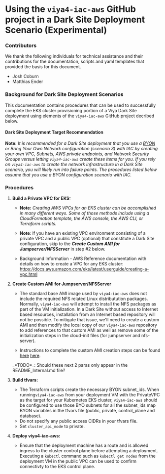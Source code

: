 # Using the `viya4-iac-aws` GitHub project in a Dark Site Deployment Scenario (Experimental)

### Contributors

We thank the following individuals for technical assistance and their contributions for the documentation, scripts and yaml templates that provided the basis for this document.
- Josh Coburn
- Matthias Ender

### Background for Dark Site Deployment Scenarios

This documentation contains procedures that can be used to successfully complete the EKS cluster provisioning portion of a Viya Dark Site deployment using elements of the `viya4-iac-aws` GitHub project decribed below.

#### Dark Site Deployment Target Recommendation
**Note:** _It is recommended for a Dark Site deployment that you use a [BYON](https://github.com/sassoftware/viya4-iac-aws/blob/main/docs/user/BYOnetwork.md) or Bring Your Own Network configuration (scenario 3)  with IAC by creating your own VPC, Subnets, AWS private endpoints, and Network Security Groups versus letting `viya4-iac-aws` create these items for you.  If you rely on `viya4-iac-aws` to create the network infrastructure in a Dark Site scenario, you will likely run into failure points.  The procedures listed below assume that you use a BYON configuration scenario with IAC._

### Procedures

1.  **Build a Private VPC for EKS:**

    - **Note:** _Creating AWS VPCs for an EKS cluster can be accomplished in many different ways. Some of those methods include using a CloudFormation template, the AWS console, the AWS CLI, or Terraform scripts._

    - **Note**: If you have an existing VPC environment consisting of a private VPC and a public VPC (optional) that constitute a Dark Site configuration, skip to the **_Create Custom AMI for Jumpserver/NFSServer_** in step #2 below.

    - Background Information - AWS Reference documentation with details on how to create a VPC for any EKS cluster: https://docs.aws.amazon.com/eks/latest/userguide/creating-a-vpc.html

2.  **Create Custom AMI for Jumpserver/NFSServer**
    - The standard base AMI image used by `viya4-iac-aws` does not include the required NFS related Linux distributution packages.  Normally, `viya4-iac-aws` will attempt to install the NFS packages as part of the VM initialization.  In a Dark Site without access to Internet based resources, installation from an Internet based repository will not be possible.  To mitigate that issue, we'll need to create a custom AMI and then modify the local copy of our `viya4-iac-aws` repository to add references to that custom AMI as well as remove some of the initialization steps in the cloud-init files (for jumpserver and nfs-server). 

    - Instructions to complete the custom AMI creation steps can be found [here](https://github.com/sassoftware/viya4-iac-aws/tree/feat/iac-1117/viya4-iac-aws-darksite/custom-ami/) [here](https://github.com/sassoftware/viya4-iac-aws/tree/main/viya4-aws-darksite/custom-ami/).

    <p>_*TODO*_: Should these next 2 paras only appear in the README_Internal.md file?</p>

3.  **Build tfvars:**
    - The Terraform scripts create the necessary BYON subnet_ids. When running`viya4-iac-aws` from your deployment VM with the PrivateVPC as the target for your Kubernetes EKS cluster, `viya4-iac-aws` should be configured to use those BYO subnets for all the subnet_ids map BYON variables in the tfvars file (public, private, control_plane and database).
    - Do not specify any public access CIDRs in your tfvars file.
    - Set `cluster_api_mode` to private.

4.  **Deploy viya4-iac-aws:**
    - Ensure that the deployment machine has a route and is allowed ingress to the cluster control plane before attempting a deployment. Executing a `kubectl` command such as `kubectl get nodes` from the deployment VM in the public VPC can be used to confirm connectivty to the EKS control plane.
